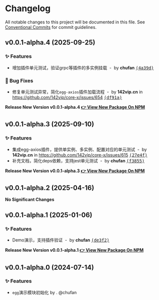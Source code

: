 # Changelog

All notable changes to this project will be documented in this file.
See [Conventional Commits](https://conventionalcommits.org) for commit guidelines.

## v0.0.1-alpha.4 (2025-09-25)

### ✨ Features

- 增加插件单元测试，验证grpc等插件的多实例挂载 &nbsp;-&nbsp; by **chufan** [<samp>(4a39d)</samp>](https://github.com/142vip/core-x/commit/4a39d92)

### 🐛 Bug Fixes

- 修复单元测试异常，简化`egg-axios`插件加载流程 &nbsp;-&nbsp; by **142vip.cn** in https://github.com/142vip/core-x/issues/654 [<samp>(df91a)</samp>](https://github.com/142vip/core-x/commit/df91aca)

**Release New Version v0.0.1-alpha.4 [👉 View New Package On NPM](https://www.npmjs.com/package/egg-demo)**

## v0.0.1-alpha.3 (2025-09-10)

### ✨ Features

- 集成egg-axios插件，提供单实例、多实例、配置对应的单元测试 &nbsp;-&nbsp; by **142vip.cn** in https://github.com/142vip/core-x/issues/615 [<samp>(27e4f)</samp>](https://github.com/142vip/core-x/commit/27e4ff0)
- 补充文档，简化deps依赖，支持jest单元测试 &nbsp;-&nbsp; by **chufan** [<samp>(f3855)</samp>](https://github.com/142vip/core-x/commit/f3855bd)

**Release New Version v0.0.1-alpha.3 [👉 View New Package On NPM](https://www.npmjs.com/package/egg-demo)**

## v0.0.1-alpha.2 (2025-04-16)

**No Significant Changes**

## v0.0.1-alpha.1 (2025-01-06)

### ✨ Features

- Demo演示，支持插件验证 &nbsp;-&nbsp; by **chufan** [<samp>(de3f2)</samp>](https://github.com/142vip/core-x/commit/de3f236)

**Release New Version v0.0.1-alpha.1 [👉 View New Package On NPM](https://www.npmjs.com/package/egg-demo)**

## v0.0.1-alpha.0 (2024-07-14)

### ✨ Features

* `egg`演示模块初始化 by . @chufan

